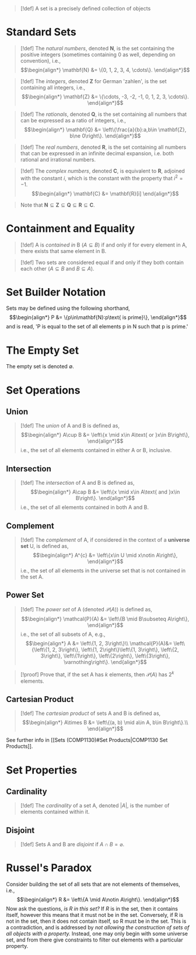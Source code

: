 >[!def]
>A set is a precisely defined collection of objects

# Standard Sets
>[!def]
>The *natural numbers*, denoted $\mathbf{N}$, is the set containing the positive integers (sometimes containing $0$ as well, depending on convention), i.e.,
>$$\begin{align*}
\mathbf{N} &= \{0, 1, 2, 3, 4, \cdots\}.
\end{align*}$$

>[!def]
>The *integers*, denoted $\mathbf{Z}$ for German 'zahlen', is the set containing all integers, i.e.,
>$$\begin{align*}
\mathbf{Z} &= \{\cdots, -3, -2, -1, 0, 1, 2, 3, \cdots\}.
\end{align*}$$

>[!def]
>The *rationals*, denoted $\mathbf{Q}$, is the set containing all numbers that can be expressed as a ratio of integers, i.e.,
>$$\begin{align*}
\mathbf{Q} &= \left\{\frac{a}{b}:a,b\in \mathbf{Z}, b\ne 0\right\}.
\end{align*}$$

>[!def]
>The *real numbers*, denoted $\mathbf{R}$, is the set containing all numbers that can be expressed in an infinite decimal expansion, i.e. both rational and irrational numbers.

>[!def]
>The *complex numbers*, denoted $\mathbf{C}$, is equivalent to $\mathbf{R}$, adjoined with the constant $i$, which is the constant with the property that $i^{2} = -1$.
>$$\begin{align*}
\mathbf{C} &= \mathbf{R}[i]
\end{align*}$$


>Note that $\mathbf{N}\subseteq\mathbf{Z}\subseteq\mathbf{Q}\subseteq\mathbf{R}\subseteq\mathbf{C}$.

# Containment and Equality
>[!def]
>A is *contained in* B ($A\subseteq B$) if and only if for every element in A, there exists that same element in B.

>[!def]
>Two sets are considered equal if and only if they both contain each other ($A\subseteq B$ and $B\subseteq A$).

# Set Builder Notation
Sets may be defined using the following shorthand,
$$\begin{align*}
P &= \{p\in\mathbf{N}:p\text{ is prime}\},
\end{align*}$$
and is read, 'P is equal to the set of all elements p in N such that p is prime.'

# The Empty Set
The empty set is denoted $\emptyset$.

# Set Operations
## Union
>[!def]
>The *union* of A and B is defined as,
>$$\begin{align*}
A\cup B &= \left\{x \mid x\in A\text{ or }x\in B\right\},
\end{align*}$$
>i.e., the set of all elements contained in either A or B, inclusive.
## Intersection
>[!def]
>The *intersection* of A and B is defined as,
>$$\begin{align*}
A\cap B &= \left\{x \mid x\in A\text{ and }x\in B\right\}.
\end{align*}$$
>i.e., the set of all elements contained in both A and B.
## Complement
>[!def]
>The *complement* of A, if considered in the context of a **universe set** U, is defined as,
>$$\begin{align*}
A^{c} &= \left\{x\in U \mid x\notin A\right\},
\end{align*}$$
>i.e., the set of all elements in the universe set that is not contained in the set A.
## Power Set
>[!def] 
>The *power set* of A (denoted $\mathcal{P}(A)$) is defined as,
>$$\begin{align*}
\mathcal{P}(A) &= \left\{B \mid B\subseteq A\right\},
\end{align*}$$
>i.e., the set of all subsets of A, e.g.,
>$$\begin{align*}
A &= \left\{1, 2, 3\right\}\\
\mathcal{P}(A)&= \left\{\left\{1, 2, 3\right\}, \left\{1, 2\right\}\left\{1, 3\right\}, \left\{2, 3\right\}, \left\{1\right\}, \left\{2\right\}, \left\{3\right\}, \varnothing\right\}.
\end{align*}$$

>[!proof]
>Prove that, if the set A has $k$ elements, then $\mathcal{P}(A)$ has $2^{k}$ elements.
## Cartesian Product
>[!def]
>The *cartesian product* of sets A and B is defined as,
>$$\begin{align*}
A\times B &= \left\{(a, b) \mid a\in A, b\in B\right\}.\\
\end{align*}$$

See further info in [[Sets (COMP1130)#Set Products|COMP1130 Set Products]].
# Set Properties
## Cardinality
>[!def]
>The *cardinality* of a set A, denoted $\lvert A\rvert$, is the number of elements contained within it.
## Disjoint
>[!def]
>Sets A and B are *disjoint* if $A\cap B = \varnothing$.


# Russel's Paradox
Consider building the set of all sets that are not elements of themselves, i.e.,
$$\begin{align*}
R &= \left\{A \mid A\notin A\right\}.
\end{align*}$$
Now ask the questions, *is R in this set?*
If $R$ is in the set, then it contains itself, however this means that it must not be in the set. Conversely, if R is not in the set, then it does not contain itself, so R must be in the set.
This is a contradiction, and is addressed by *not allowing the construction of sets of all objects with a property.* Instead, one may only begin with some universe set, and from there give constraints to filter out elements with a particular property.
